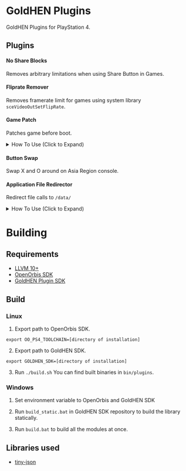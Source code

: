 # GoldHEN Plugins
GoldHEN Plugins for PlayStation 4.

## Plugins

#### No Share Blocks
Removes arbitrary limitations when using Share Button in Games.

#### Fliprate Remover
Removes framerate limit for games using system library `sceVideoOutSetFlipRate`.

#### Game Patch
Patches game before boot.

<details>
<summary>How To Use (Click to Expand)</summary>

- Download zip from [console-game-patches](https://github.com/illusion0001/console-game-patches/raw/gh-pages/patch1.zip)
- Extract it to `/data/GoldHEN/`
- Patches can be enabled/disabled in following apps:
  - GoldHEN Patch Settings
  - GoldHEN Cheat Manager
  - Itemzflow
- Run your game.

</details>

#### Button Swap
Swap X and O around on Asia Region console.

#### Application File Redirector
Redirect file calls to `/data/`

<details>
<summary>How To Use (Click to Expand)</summary>

- Create a folder in `/data`
  - `/data/GoldHEN/AFR/(title id)/`
- Place files into newly created `(title id)` folder
  - Example for `CUSA00001` `/app0/hello_afr.txt` -> `/data/GoldHEN/AFR/CUSA00001/hello_afr.txt`
- Run your game.

</details>

# Building

## Requirements

- [LLVM 10+](https://llvm.org/)
- [OpenOrbis SDK](https://github.com/OpenOrbis/OpenOrbis-PS4-Toolchain)
- [GoldHEN Plugin SDK](https://github.com/GoldHEN/GoldHEN_Plugins_SDK)

## Build

### Linux

1. Export path to OpenOrbis SDK.

```
export OO_PS4_TOOLCHAIN=[directory of installation]
```
2. Export path to GoldHEN SDK.

```
export GOLDHEN_SDK=[directory of installation]
```
3. Run `./build.sh` You can find built binaries in `bin/plugins`.

### Windows

1. Set environment variable to OpenOrbis and GoldHEN SDK

2. Run `build_static.bat` in GoldHEN SDK repository to build the library statically.

3. Run `build.bat` to build all the modules at once.

## Libraries used

- [tiny-json](https://github.com/rafagafe/tiny-json)

